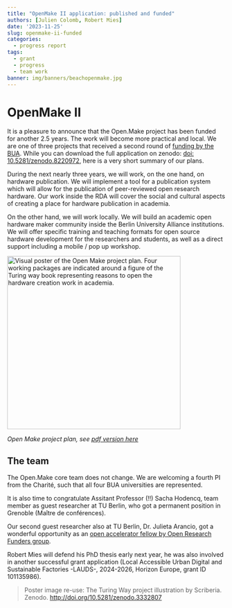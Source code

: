 ```yaml
---
title: "OpenMake II application: published and funded"
authors: [Julien Colomb, Robert Mies]
date: '2023-11-25'
slug: openmake-ii-funded
categories:
  - progress report
tags:
  - grant
  - progress
  - team work
banner: img/banners/beachopenmake.jpg
---
```


# OpenMake II

It is a pleasure to announce that the Open.Make project has been funded for another 2.5 years. The work will become more practical and local.
We are one of three projects that received a second round of [funding by the BUA]( https://www.berlin-university-alliance.de/en/commitments/research-quality/forschung/index.html?ts=1690359598). 
While you can download the full application on zenodo: [doi: 10.5281/zenodo.8220972](https://doi.org/10.5281/zenodo.8220972), here is a very short summary of our plans.

During the next nearly three years, we will work, on the one hand, on hardware publication.
We will implement a tool for a publication system which will allow for the publication of peer-reviewed open research hardware.
Our work inside the RDA will cover the social and cultural aspects of creating a place for hardware publication in academia.

On the other hand, we will work locally. 
We will build an academic open hardware maker community inside the Berlin University Alliance institutions. We will offer specific training and teaching formats for open source hardware development for the researchers and students, as well as a direct support including a mobile / pop up workshop.

<img src="images/OPEN.MAKE_II_Poster.jpeg" alt="Visual poster of the Open Make project plan. Four working packages are indicated around a figure of the Turing way book representing reasons to open the hardware creation work in academia." width="400px"/>

*Open Make project plan, see [pdf version here](images/OPEN.MAKE_II_Poster.jpeg)*


## The team 

The Open.Make core team does not change. We are welcoming a fourth PI from the Charité, such that all four BUA universities are represented.

It is also time to congratulate Assitant Professor (!!) Sacha Hodencq, team member as guest researcher at TU Berlin, who got a permanent position in Grenoble (Maître de conférences). 

Our second guest researcher also at TU Berlin, Dr. Julieta Arancio, got a wonderful opportunity as an [open accelerator fellow by Open Research Funders group](https://www.orfg.org/news/2023/10/02/orfg-welcomes-julieta-arancio-as-open-accelerator-fellow). 

Robert Mies will defend his PhD thesis early next year, he was also involved in another successful grant application (Local Accessible Urban Digital and Sustainable Factories -LAUDS-, 2024-2026, Horizon Europe, grant ID 101135986).


> Poster image re-use: The Turing Way project illustration by Scriberia. Zenodo. http://doi.org/10.5281/zenodo.3332807